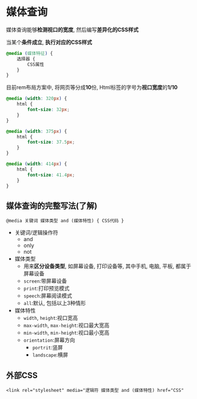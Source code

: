 # 媒体查询

媒体查询能够**检测视口的宽度**, 然后编写**差异化的CSS样式**

当某个**条件成立**, **执行对应的CSS样式**

```css
@media (媒体特征) {
    选择器 {
        CSS属性
    }
}
```

目前rem布局方案中, 将网页等分成**10**份, Html标签的字号为**视口宽度**的**1/10**

```css
@media (width: 320px) {
    html {
        font-size: 32px;
    }
}

@media (width: 375px) {
    html {
        font-size: 37.5px;
    }
}

@media (width: 414px) {
    html {
        font-size: 41.4px;
    }
}
```

## 媒体查询的完整写法(了解)

`@media 关键词 媒体类型 and (媒体特性) { CSS代码 }`

* 关键词/逻辑操作符
  * and
  * only
  * not
* 媒体类型
  * 用来**区分设备类型**, 如屏幕设备, 打印设备等, 其中手机, 电脑, 平板, 都属于屏幕设备
  * `screen`:带屏幕设备
  * `print`:打印预览模式
  * `speech`:屏幕阅读模式
  * `all`:默认, 包括以上3种情形
* 媒体特性
  * `width`, `height`:视口宽高
  * `max-width`, `max-height`:视口最大宽高
  * `min-width`, `min-height`:视口最小宽高
  * `orientation`:屏幕方向
    * `portrit`:竖屏
    * `landscape`:横屏

## 外部CSS

`<link rel="stylesheet" media="逻辑符 媒体类型 and (媒体特性) href="CSS"`
